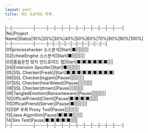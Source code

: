 ```yaml
---
layout: post
title: 개인 프로젝트 목록.
---
```



|--|-----------|------|---|---|---|---|---|---|---|---|---|----|  
|No|Project Name|Status|10%|20%|30%|40%|50%|60%|70%|80%|90%|100%|  
|--|-----------|------|:-:|:-:|:-:|:-:|:-:|:-:|:-:|:-:|:-:|:-:|  
|01|processhacker 소스분석|Start|■|||||||||    
|02|cheatEngine 소스분석|Start|■|||||||||    
|03|졸음운전 방지 안드로이드 앱|Start|■|■|■|■|■|■||||   
|04|Extension Spoofer|Start|■|||||||||   
|05|SSL Checker(Freak)|Start|■|■|■|■|■|■|■|■|■|   
|06|SSL Checker(logjam)|Pause||||||||||   
|07|SSL Checker(heartbleed)|Pause||||||||||   
|08|SSL Checker(drown)|Pause||||||||||   
|09|TangledEmotion(Ransomeware)|Pause||||||||||   
|10|OfficailFriend(Client)|Pause|■|■|■|■||||||   
|11|OfficailFriend(Server)|Pause|■|||||||||   
|12|ISP 우회 Proxy Tool|Pause||||||||||   
|13|Java Algorithm|Pause|■|■|■|||||||   
|14|Sim Test|Pause|■|■|■|■|■|||||   
|--|-----------|------|---|---|---|---|---|---|---|---|---|----|  

